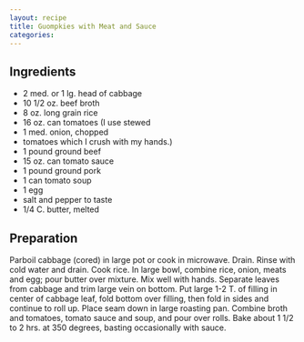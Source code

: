 ```yaml
---
layout: recipe
title: Guompkies with Meat and Sauce
categories:
---
```


## Ingredients

- 2 med. or 1 lg. head of cabbage
- 10 1/2 oz. beef broth
- 8 oz. long grain rice
- 16 oz. can tomatoes (I use stewed
- 1 med. onion, chopped
- tomatoes which I crush with my hands.)
- 1 pound ground beef
- 15 oz. can tomato sauce
- 1 pound ground pork
- 1 can tomato soup
- 1 egg
- salt and pepper to taste
- 1/4 C. butter, melted

## Preparation

Parboil cabbage (cored) in large pot or cook in microwave.  Drain.  Rinse with cold water and drain.  Cook rice.  In large bowl, combine rice, onion, meats and egg; pour butter over mixture.  Mix well with hands.  Separate leaves from cabbage and trim large vein on bottom.  Put large 1-2 T. of filling in center of cabbage leaf, fold bottom over filling, then fold in sides and continue to roll up.  Place seam down in large roasting pan.  Combine broth and tomatoes, tomato sauce and soup, and pour over rolls.  Bake about 1 1/2 to 2 hrs. at 350 degrees, basting occasionally with sauce.